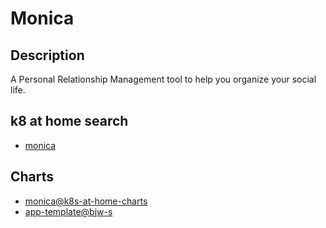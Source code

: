 # Monica

## Description

A Personal Relationship Management tool to help you organize your social life.

## k8 at home search

- [monica](https://nanne.dev/k8s-at-home-search/#/monica)

## Charts

- [monica@k8s-at-home-charts](https://k8s-at-home.com/charts/)
- [app-template@bjw-s](https://bjw-s.github.io/helm-charts/)
